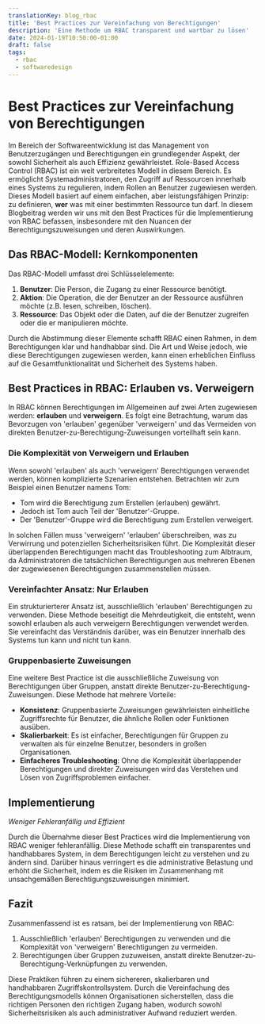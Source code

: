 ```yaml
---
translationKey: blog_rbac
title: 'Best Practices zur Vereinfachung von Berechtigungen'
description: 'Eine Methode um RBAC transparent und wartbar zu lösen'
date: 2024-01-19T10:50:00-01:00
draft: false
tags:
  - rbac
  - softwaredesign
---
```


# Best Practices zur Vereinfachung von Berechtigungen

Im Bereich der Softwareentwicklung ist das Management von Benutzerzugängen und Berechtigungen ein grundlegender Aspekt, der sowohl Sicherheit als auch Effizienz gewährleistet. Role-Based Access Control (RBAC) ist ein weit verbreitetes Modell in diesem Bereich. Es ermöglicht Systemadministratoren, den Zugriff auf Ressourcen innerhalb eines Systems zu regulieren, indem Rollen an Benutzer zugewiesen werden. Dieses Modell basiert auf einem einfachen, aber leistungsfähigen Prinzip: zu definieren, **wer** was mit einer bestimmten Ressource tun darf. In diesem Blogbeitrag werden wir uns mit den Best Practices für die Implementierung von RBAC befassen, insbesondere mit den Nuancen der Berechtigungszuweisungen und deren Auswirkungen.

## Das RBAC-Modell: Kernkomponenten

Das RBAC-Modell umfasst drei Schlüsselelemente:

1. **Benutzer**: Die Person, die Zugang zu einer Ressource benötigt.
2. **Aktion**: Die Operation, die der Benutzer an der Ressource ausführen möchte (z.B. lesen, schreiben, löschen).
3. **Ressource**: Das Objekt oder die Daten, auf die der Benutzer zugreifen oder die er manipulieren möchte.

Durch die Abstimmung dieser Elemente schafft RBAC einen Rahmen, in dem Berechtigungen klar und handhabbar sind. Die Art und Weise jedoch, wie diese Berechtigungen zugewiesen werden, kann einen erheblichen Einfluss auf die Gesamtfunktionalität und Sicherheit des Systems haben.

## Best Practices in RBAC: Erlauben vs. Verweigern

In RBAC können Berechtigungen im Allgemeinen auf zwei Arten zugewiesen werden: **erlauben** und **verweigern**. Es folgt eine Betrachtung, warum das Bevorzugen von 'erlauben' gegenüber 'verweigern' und das Vermeiden von direkten Benutzer-zu-Berechtigung-Zuweisungen vorteilhaft sein kann.

### Die Komplexität von Verweigern und Erlauben

Wenn sowohl 'erlauben' als auch 'verweigern' Berechtigungen verwendet werden, können komplizierte Szenarien entstehen. Betrachten wir zum Beispiel einen Benutzer namens Tom:

- Tom wird die Berechtigung zum Erstellen (erlauben) gewährt.
- Jedoch ist Tom auch Teil der 'Benutzer'-Gruppe.
- Der 'Benutzer'-Gruppe wird die Berechtigung zum Erstellen verweigert.

In solchen Fällen muss 'verweigern' 'erlauben' überschreiben, was zu Verwirrung und potenziellen Sicherheitsrisiken führt. Die Komplexität dieser überlappenden Berechtigungen macht das Troubleshooting zum Albtraum, da Administratoren die tatsächlichen Berechtigungen aus mehreren Ebenen der zugewiesenen Berechtigungen zusammenstellen müssen.

### Vereinfachter Ansatz: Nur Erlauben

Ein strukturierterer Ansatz ist, ausschließlich 'erlauben' Berechtigungen zu verwenden. Diese Methode beseitigt die Mehrdeutigkeit, die entsteht, wenn sowohl erlauben als auch verweigern Berechtigungen verwendet werden. Sie vereinfacht das Verständnis darüber, was ein Benutzer innerhalb des Systems tun kann und nicht tun kann.

### Gruppenbasierte Zuweisungen

Eine weitere Best Practice ist die ausschließliche Zuweisung von Berechtigungen über Gruppen, anstatt direkte Benutzer-zu-Berechtigung-Zuweisungen. Diese Methode hat mehrere Vorteile:

- **Konsistenz**: Gruppenbasierte Zuweisungen gewährleisten einheitliche Zugriffsrechte für Benutzer, die ähnliche Rollen oder Funktionen ausüben.
- **Skalierbarkeit**: Es ist einfacher, Berechtigungen für Gruppen zu verwalten als für einzelne Benutzer, besonders in großen Organisationen.
- **Einfacheres Troubleshooting**: Ohne die Komplexität überlappender Berechtigungen und direkter Zuweisungen wird das Verstehen und Lösen von Zugriffsproblemen einfacher.

## Implementierung
*Weniger Fehleranfällig und Effizient*

Durch die Übernahme dieser Best Practices wird die Implementierung von RBAC weniger fehleranfällig. Diese Methode schafft ein transparentes und handhabbares System, in dem Berechtigungen leicht zu verstehen und zu ändern sind. Darüber hinaus verringert es die administrative Belastung und erhöht die Sicherheit, indem es die Risiken im Zusammenhang mit unsachgemäßen Berechtigungszuweisungen minimiert.

## Fazit

Zusammenfassend ist es ratsam, bei der Implementierung von RBAC:

1. Ausschließlich 'erlauben' Berechtigungen zu verwenden und die Komplexität von 'verweigern' Berechtigungen zu vermeiden.
2. Berechtigungen über Gruppen zuzuweisen, anstatt direkte Benutzer-zu-Berechtigung-Verknüpfungen zu verwenden.

Diese Praktiken führen zu einem sichereren, skalierbaren und handhabbaren Zugriffskontrollsystem. Durch die Vereinfachung des Berechtigungsmodells können Organisationen sicherstellen, dass die richtigen Personen den richtigen Zugang haben, wodurch sowohl Sicherheitsrisiken als auch administrativer Aufwand reduziert werden.
